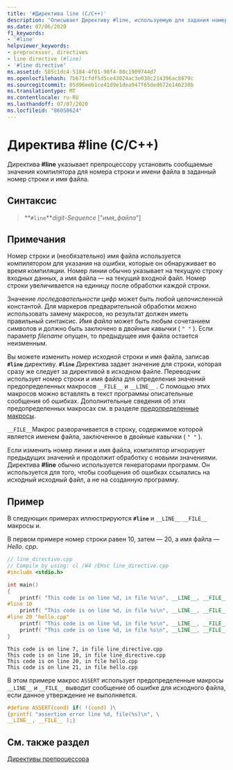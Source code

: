 ```yaml
---
title: '#Директива line (C/C++)'
description: 'Описывает Директиву #line, используемую для задания номера строки и имени файла, сообщаемого макросами препроцессора.'
ms.date: 07/06/2020
f1_keywords:
- '#line'
helpviewer_keywords:
- preprocessor, directives
- line directive (#line)
- '#line directive'
ms.assetid: 585c1dc4-5184-4f01-98f4-80c1909744d7
ms.openlocfilehash: 7b671cfdf5d5ce43024ac3e038c214396ac8679c
ms.sourcegitcommit: 85d96eeb1ce41d9e1dea947f65ded672e146238b
ms.translationtype: MT
ms.contentlocale: ru-RU
ms.lasthandoff: 07/07/2020
ms.locfileid: "86058624"
---
```

# <a name="line-directive-cc"></a>Директива #line (C/C++)

Директива **#line** указывает препроцессору установить сообщаемые значения компилятора для номера строки и имени файла в заданный номер строки и имя файла.

## <a name="syntax"></a>Синтаксис

> **`#line`***digit-Sequence* ["*имя_файла*"]

## <a name="remarks"></a>Примечания

Номер строки и (необязательно) имя файла используется компилятором для указания на ошибки, которые он обнаруживает во время компиляции. Номер линии обычно указывает на текущую строку входных данных, а имя файла — на текущий входной файл. Номер строки увеличивается на единицу после обработки каждой строки.

Значение *последовательности цифр* может быть любой целочисленной константой. Для маркеров предварительной обработки можно использовать замену макросов, но результат должен иметь правильный синтаксис. *Имя файла* может быть любым сочетанием символов и должно быть заключено в двойные кавычки ( `" "` ). Если параметр *filename* опущен, то предыдущее имя файла остается неизменным.

Вы можете изменить номер исходной строки и имя файла, записав **`#line`** директиву. **`#line`** Директива задает значение для строки, которая сразу же следует за директивой в исходном файле. Переводчик использует номер строки и имя файла для определения значений предопределенных макросов `__FILE__` и `__LINE__` . С помощью этих макросов можно вставлять в текст программы описательные сообщения об ошибках. Дополнительные сведения об этих предопределенных макросах см. в разделе [предопределенные макросы](../preprocessor/predefined-macros.md).

`__FILE__`Макрос разворачивается в строку, содержимое которой является именем файла, заключенное в двойные кавычки ( `" "` ).

Если изменить номер линии и имя файла, компилятор игнорирует предыдущих значений и продолжит обработку с новыми значениями. Директива **#line** обычно используется генераторами программ. Он используется для того, чтобы сообщения об ошибках ссылались на исходный исходный файл, а не на созданную программу.

## <a name="example"></a>Пример

В следующих примерах иллюстрируются **`#line`** и `__LINE__` `__FILE__` макросы и.

В первом примере номер строки равен 10, затем — 20, а имя файла — *Hello. cpp*.

```cpp
// line_directive.cpp
// Compile by using: cl /W4 /EHsc line_directive.cpp
#include <stdio.h>

int main()
{
    printf( "This code is on line %d, in file %s\n", __LINE__, __FILE__ );
#line 10
    printf( "This code is on line %d, in file %s\n", __LINE__, __FILE__ );
#line 20 "hello.cpp"
    printf( "This code is on line %d, in file %s\n", __LINE__, __FILE__ );
    printf( "This code is on line %d, in file %s\n", __LINE__, __FILE__ );
}
```

```Output
This code is on line 7, in file line_directive.cpp
This code is on line 10, in file line_directive.cpp
This code is on line 20, in file hello.cpp
This code is on line 21, in file hello.cpp
```

В этом примере макрос `ASSERT` использует предопределенные макросы `__LINE__` и `__FILE__` выводит сообщение об ошибке для исходного файла, если данное утверждение не выполняется.

```C
#define ASSERT(cond) if( !(cond) )\
{printf( "assertion error line %d, file(%s)\n", \
__LINE__, __FILE__ );}
```

## <a name="see-also"></a>См. также раздел

[Директивы препроцессора](../preprocessor/preprocessor-directives.md)
